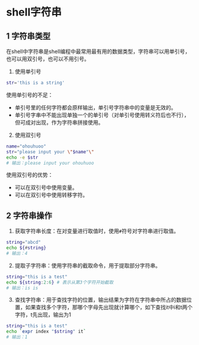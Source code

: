 # shell字符串

## 1 字符串类型

在shell中字符串是shell编程中最常用最有用的数据类型，字符串可以用单引号，也可以用双引号，也可以不用引号。

1. 使用单引号

```bash
str='this is a string'
```

使用单引号的不足：
- 单引号里的任何字符都会原样输出，单引号字符串中的变量是无效的。
- 单引号字串中不能出现单独一个的单引号（对单引号使用转义符后也不行），但可成对出现，作为字符串拼接使用。

2. 使用双引号

```bash
name="ohouhuoo"
str="please input your \"$name"\"
echo -e $str
# 输出：please input your ohouhuoo
```

使用双引号的优势：
- 可以在双引号中使用变量。
- 可以在双引号中使用转移字符。

## 2 字符串操作

1. 获取字符串长度：在对变量进行取值时，使用`#`符号对字符串进行取值。

```bash
string="abcd"
echo ${#string}
# 输出：4
```

2. 提取子字符串：使用字符串的截取命令，用于提取部分字符串。

```bash
string="this is a test"
echo ${string:2:6} # 表示从第3个字符开始截取
# 输出：is is
```

3. 查找字符串：用于查找字符的位置，输出结果为字符在字符串中所占的数据位置，如果查找多个字符，那哪个字母先出现就计算哪个，如下查找it中i和t两个字符，t先出现，输出为1

```bash
string="this is a test"
echo `expr index "$string" it`
# 输出：1
```
